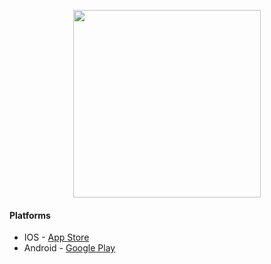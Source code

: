 <p align="center">
<img src="https://drive.google.com/uc?export=view&id=1D7PZhT3LwcK9HaUDkvHBq7_2uJSbiEmS" width="300"/>
</p>

#### Platforms ####
* IOS - [App Store](https://itunes.apple.com/us/app/firefly-up/id1329494961?l=ru&ls=1&mt=8)
* Android - [Google Play](https://play.google.com/store/apps/details?id=com.carlcori.firefly)
